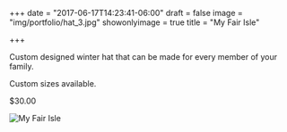 +++
date = "2017-06-17T14:23:41-06:00"
draft = false
image = "img/portfolio/hat_3.jpg"
showonlyimage = true
title = "My Fair Isle"

+++

Custom designed winter hat that can be made for every member of your family. 

Custom sizes available.

$30.00

![My Fair Isle](/img/portfolio/hat_3.jpg)
